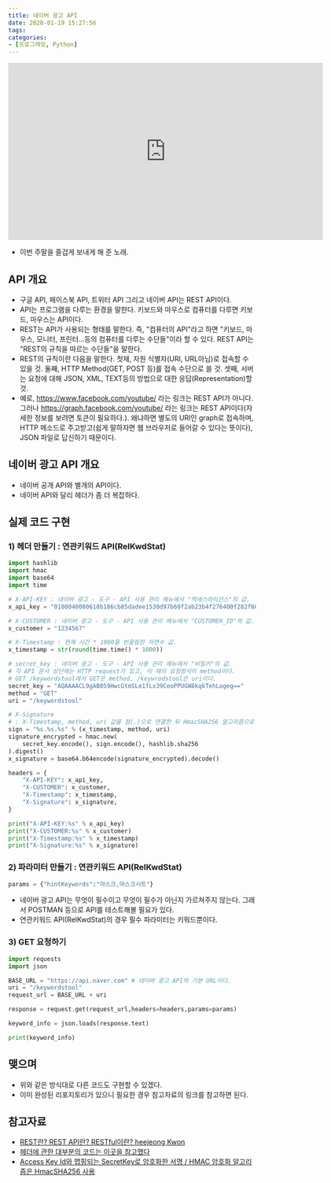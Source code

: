 ```yaml
---
title: 네이버 광고 API
date: 2020-01-19 15:27:56
tags:
categories:
- [프로그래밍, Python]
---
```

<iframe width="640" height="360" src="https://www.youtube.com/embed/LjG7-5kbevo" frameborder="0" gesture="media" allowfullscreen=""></iframe>

* 이번 주말을 즐겁게 보내게 해 준 노래.

## API 개요
* 구글 API, 페이스북 API, 트위터 API 그리고 네이버 API는 REST API이다.
* API는 프로그램을 다루는 환경을 말한다. 키보드와 마우스로 컴퓨터를 다루면 키보드, 마우스는 API이다.
* REST는 API가 사용되는 형태를 말한다. 즉, "컴퓨터의 API"라고 하면 "키보드, 마우스, 모니터, 프린터...등의 컴퓨터를 다루는 수단들"이라 할 수 있다. REST API는 "REST의 규칙을 따르는 수단들"을 말한다.
* REST의 규칙이란 다음을 말한다. 첫재, 자원 식별자(URI, URL아님)로 접속할 수 있을 것. 둘째, HTTP Method(GET, POST 등)를 접속 수단으로 쓸 것. 셋째, 서버는 요청에 대해 JSON, XML, TEXT등의 방법으로 대한 응답(Representation)할 것.
* 예로, https://www.facebook.com/youtube/ 라는 링크는 REST API가 아니다. 그러나 https://graph.facebook.com/youtube/ 라는 링크는 REST API이다(자세한 정보를 보려면 토큰이 필요하다.). 왜냐하면 별도의 URI인 graph로 접속하며, HTTP 메소드로 주고받고(쉽게 말하자면 웹 브라우저로 들어갈 수 있다는 뜻이다), JSON 파일로 답신하기 때문이다.
## 네이버 광고 API 개요
* 네이버 공개 API와 별개의 API이다.
* 네이버 API와 달리 헤더가 좀 더 복잡하다.

## 실제 코드 구현
### 1) 헤더 만들기 : 연관키워드 API(RelKwdStat)
```python
import hashlib
import hmac
import base64
import time

# X-API-KEY : 네이버 광고 - 도구 - API 사용 관리 메뉴에서 "엑세스라이선스"의 값.
x_api_key = "0100040080618b186cb85dadee1530d97b60f2ab23b4f276400f282f60de1908671b58d46c"

# X-CUSTOMER : 네이버 광고 - 도구 - API 사용 관리 메뉴에서 "CUSTOMER_ID"의 값.
x_customer = "1234567"

# X-Timestamp : 현재 시간 * 1000을 반올림한 자연수 값.
x_timestamp = str(round(time.time() * 1000))

# secret_key : 네이버 광고 - 도구 - API 사용 관리 메뉴에서 "비밀키"의 값.
# 각 API 문서 상단에는 HTTP request가 있고, 이 때의 요청방식이 method이다.
# GET /keywordstool에서 GET은 method, /keywrodstool은 uri이다.
secret_key = "AQAAAACL9gAB059HwcGtmSLe1fLx39CeoPPUGW8kqkTehLogeg=="
method = "GET"
uri = "/keywordstool"

# X-Signature
# : X-Timestamp, method, uri 값을 점(.)으로 연결한 뒤 HmacSHA256 알고리즘으로 암호화한 후 Base64로 인코딩한 값.
sign = "%s.%s.%s" % (x_timestamp, method, uri)
signature_encrypted = hmac.new(
    secret_key.encode(), sign.encode(), hashlib.sha256
).digest()
x_signature = base64.b64encode(signature_encrypted).decode()

headers = {
    "X-API-KEY": x_api_key,
    "X-CUSTOMER": x_customer,
    "X-Timestamp": x_timestamp,
    "X-Signature": x_signature,
}

print("X-API-KEY:%s" % x_api_key)
print("X-CUSTOMER:%s" % x_customer)
print("X-Timestamp:%s" % x_timestamp)
print("X-Signature:%s" % x_signature)
```

### 2) 파라미터 만들기 : 연관키워드 API(RelKwdStat)
```python
params = {"hintKeywords":"마스크,마스크시트"}
```
* 네이버 광고 API는 무엇이 필수이고 무엇이 필수가 아닌지 가르쳐주지 않는다. 그래서 POSTMAN 등으로 API를 테스트해볼 필요가 있다.
* 연관키워드 API(RelKwdStat)의 경우 필수 파라미터는 키워드뿐이다.

### 3) GET 요청하기
```python
import requests
import json

BASE_URL = "https://api.naver.com" # 네이버 광고 API의 기본 URL이다.
uri = "/keywordstool"
request_url = BASE_URL + uri

response = request.get(request_url,headers=headers,params=params)

keyword_info = json.loads(response.text)

print(keyword_info)
```

## 맺으며
* 위와 같은 방식대로 다른 코드도 구현할 수 있겠다.
* 이미 완성된 리포지토리가 있으니 필요한 경우 참고자료의 링크를 참고하면 된다.

## 참고자료
* [REST란? REST API란? RESTful이란? heejeong Kwon](https://gmlwjd9405.github.io/2018/09/21/rest-and-restful.html)
* [헤더에 관한 대부분의 코드는 이곳을 참고했다](https://github.com/devkingsejong/python-PowerNad)
* [Access Key Id와 맵핑되는 SecretKey로 암호화한 서명 / HMAC 암호화 알고리즘은 HmacSHA256 사용](https://docs.ncloud.com/ko/apigw/apigw-2-5.html)
